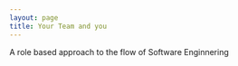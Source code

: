 ```yaml
---
layout: page
title: Your Team and you
---
```


A role based approach to the flow of Software Enginnering
